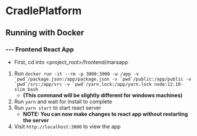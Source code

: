 # CradlePlatform

## Running with Docker

### --- Frontend React App
- First, cd into <project_root>/frontend/marsapp
1. Run ```docker run -it --rm -p 3000:3000 -w /app -v `pwd`/package.json:/app/package.json -v `pwd`/public:/app/public -v `pwd`/src:/app/src -v `pwd`/yarn.lock:/app/yarn.lock node:12.10-slim bash```
    - **(This command will be slightly different for windows machines)**
2. Run `yarn` and wait for install to complete
3. Run `yarn start` to start react server
    - **NOTE: You can now make changes to react app without restarting the server**
4. Visit `http://localhost:3000` to view the app
